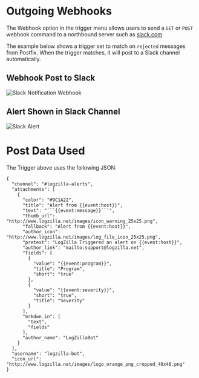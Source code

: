<!-- @@@title:Outgoing Webhooks@@@ -->

# Outgoing Webhooks

The Webhook option in the trigger menu allows users to send a `GET` or `POST` webhook command to a northbound server such as [slack.com](http://www.slack.com)

The example below shows a trigger set to match on `rejected` messages from Postfix. When the trigger matches, it will post to a Slack channel automatically.

Webhook Post to Slack
---
![Slack Notification Webhook](@@path/images/outgoing_webhooks.png)

Alert Shown in Slack Channel
---
![Slack Alert](@@path/images/slack_alert.png)


# Post Data Used
The Trigger above uses the following JSON:

    {
      "channel": "#logzilla-alerts",
      "attachments": [
        {
          "color": "#9C1A22",
          "title": "Alert from {{event:host}}",
          "text": "```{{event:message}}```",
          "thumb_url": "http://www.logzilla.net/images/icon_warning_25x25.png",
          "fallback": "Alert from {{event:host}}",
          "author_icon": "http://www.logzilla.net/images/log_file_icon_25x25.png",
          "pretext": "LogZilla Triggered an alert on {{event:host}}",
          "author_link": "mailto:support@logzilla.net",
          "fields": [
            {
              "value": "{{event:program}}",
              "title": "Program",
              "short": "true"
            },
            {
              "value": "{{event:severity}}",
              "short": "true",
              "title": "Severity"
            }
          ],
          "mrkdwn_in": [
            "text",
            "fields"
          ],
          "author_name": "LogZillaBot"
        }
      ],
      "username": "logzilla-bot",
      "icon_url": "http://www.logzilla.net/images/logo_orange_png_cropped_40x40.png"
    }
